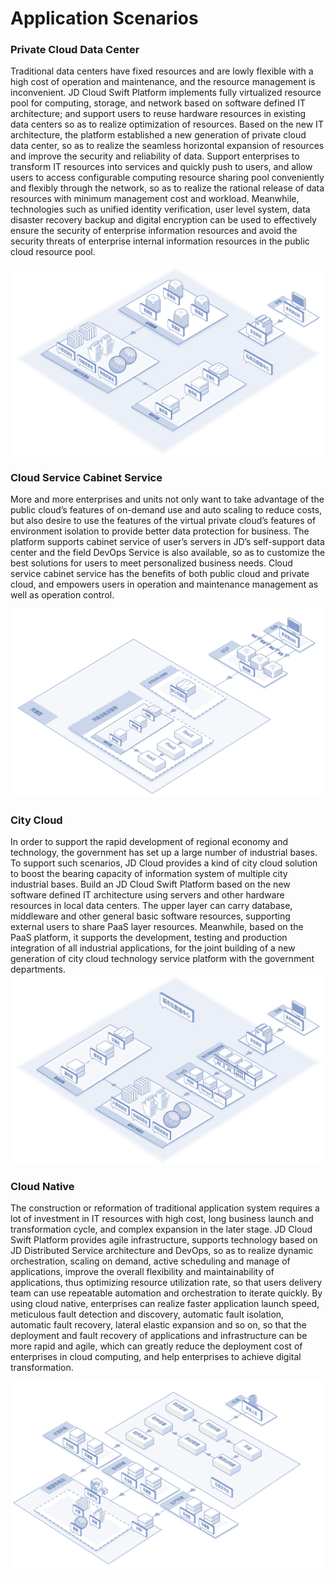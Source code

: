 # Application Scenarios

### Private Cloud Data Center

Traditional data centers have fixed resources and are lowly flexible with a high cost of operation and maintenance, and the resource management is inconvenient. JD Cloud Swift Platform implements fully virtualized resource pool for computing, storage, and network based on software defined IT architecture; and support users to reuse hardware resources in existing data centers so as to realize optimization of resources. Based on the new IT architecture, the platform established a new generation of private cloud data center, so as to realize the seamless horizontal expansion of resources and improve the security and reliability of data. Support enterprises to transform IT resources into services and quickly push to users, and allow users to access configurable computing resource sharing pool conveniently and flexibly through the network, so as to realize the rational release of data resources with minimum management cost and workload. Meanwhile, technologies such as unified identity verification, user level system, data disaster recovery backup and digital encryption can be used to effectively ensure the security of enterprise information resources and avoid the security threats of enterprise internal information resources in the public cloud resource pool.

![Application-Scenarios-1](../../../../image/JD-Cloud-Swift/Application-Scenarios-1.jpg)



### Cloud Service Cabinet Service

More and more enterprises and units not only want to take advantage of the public cloud’s features of on-demand use and auto scaling to reduce costs, but also desire to use the features of the virtual private cloud’s features of environment isolation to provide better data protection for business. The platform supports cabinet service of user’s servers in JD’s self-support data center and the field DevOps Service is also available, so as to customize the best solutions for users to meet personalized business needs. Cloud service cabinet service has the benefits of both public cloud and private cloud, and empowers users in operation and maintenance management as well as operation control.

![Application-Scenarios-2](../../../../image/JD-Cloud-Swift/Application-Scenarios-2.jpg)





### City Cloud
In order to support the rapid development of regional economy and technology, the government has set up a large number of industrial bases. To support such scenarios, JD Cloud provides a kind of city cloud solution to boost the bearing capacity of information system of multiple city industrial bases. Build an JD Cloud Swift Platform based on the new software defined IT architecture using servers and other hardware resources in local data centers. The upper layer can carry database, middleware and other general basic software resources, supporting external users to share PaaS layer resources. Meanwhile, based on the PaaS platform, it supports the development, testing and production integration of all industrial applications, for the joint building of a new generation of city cloud technology service platform with the government departments.![Application-Scenarios-3](../../../../image/JD-Cloud-Swift/Application-Scenarios-3.jpg)



### Cloud Native

The construction or reformation of traditional application system requires a lot of investment in IT resources with high cost, long business launch and transformation cycle, and complex expansion in the later stage. JD Cloud Swift Platform provides agile infrastructure, supports technology based on JD Distributed Service architecture and DevOps, so as to realize dynamic orchestration, scaling on demand, active scheduling and manage of applications, improve the overall flexibility and maintainability of applications, thus optimizing resource utilization rate, so that users delivery team can use repeatable automation and orchestration to iterate quickly. By using cloud native, enterprises can realize faster application launch speed, meticulous fault detection and discovery, automatic fault isolation, automatic fault recovery, lateral elastic expansion and so on, so that the deployment and fault recovery of applications and infrastructure can be more rapid and agile, which can greatly reduce the deployment cost of enterprises in cloud computing, and help enterprises to achieve digital transformation.

![Application-Scenarios-4](../../../../image/JD-Cloud-Swift/Application-Scenarios-4.jpg)



